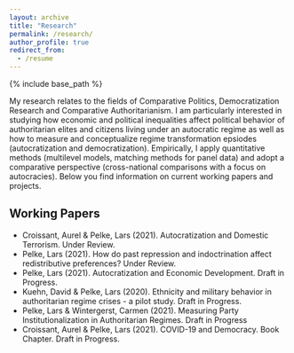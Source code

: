 ```yaml
---
layout: archive
title: "Research"
permalink: /research/
author_profile: true
redirect_from:
  - /resume
---
```


{% include base_path %}

My research relates to the fields of Comparative Politics, Democratization Research and Comparative Authoritarianism. I am particularly interested in studying how economic and political inequalities affect political behavior of authoritarian elites and citizens living under an autocratic regime as well as how to measure and conceptualize regime transformation epsiodes (autocratization and democratization). Empirically, I apply quantitative methods (multilevel models, matching methods for panel data) and adopt a comparative perspective (cross-national comparisons with a focus on autocracies). Below you find information on current working papers and projects.  

Working Papers
------

*  Croissant, Aurel & Pelke, Lars (2021). Autocratization and Domestic Terrorism. Under Review. 
*  Pelke, Lars (2021). How do past repression and indoctrination affect redistributive preferences? Under Review. 
*  Pelke, Lars (2021). Autocratization and Economic Development. Draft in Progress. 
*  Kuehn, David & Pelke, Lars (2020). Ethnicity and military behavior in authoritarian regime crises - a pilot study. Draft in Progress. 
*  Pelke, Lars & Wintergerst, Carmen (2021). Measuring Party Institutionalization in Authoritarian Regimes. Draft in Progress
*  Croissant, Aurel & Pelke, Lars (2021). COVID-19 and Democracy. Book Chapter. Draft in Progress.




